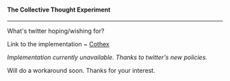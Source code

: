 <h4>The Collective Thought Experiment</h4>
<hr/>

What's twitter hoping/wishing for?

Link to the implementation ~ <a href="http://yuvi.in/gan7/cothex/">Cothex</a>

<p><em>Implementation currently unavailable. Thanks to twitter's new policies.</em></p>
<p>Will do a workaround soon. Thanks for your interest.</p>

